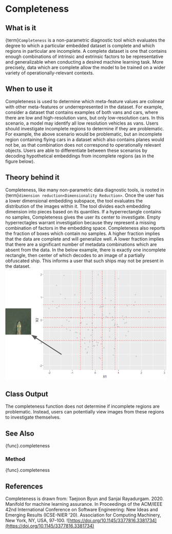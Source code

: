 # Completeness

## What is it

{term}`Completeness` is a non-parametric diagnostic tool which evaluates the
degree to which a particular embedded dataset is complete and which regions
in particular are incomplete.
A complete dataset is one that contains enough combinations of intrinsic and
extrinsic factors to be representative and generalizable when conducting a
desired machine learning task. More precisely, data which are complete allow the
model to be trained on a wider variety of operationally-relevant contexts.

## When to use it

Completeness is used to determine which meta-feature values are
colinear with other meta-features or underrepresented in the dataset.
For example, consider a dataset that contains examples of both vans and cars,
where there are low and high-resolution vans, but only low-resolution cars.
In this scenario, a model may identify all low resolution vehicles as vans.
Users should investigate incomplete regions to determine if they are problematic.
For example, the above scenario would be problematic, but an incomplete region
containing flying cars in a dataset which also contains planes would not be, as
that combination does not correspond to operationally relevant objects.
Users are able to differentiate between these scenarios by decoding hypothetical
embeddings from incomplete regions (as in the figure below).

## Theory behind it

Completeness, like many non-parametric data diagnostic tools, is rooted in
{term}`dimension reduction<Dimensionality Reduction>`.
Once the user has a lower dimensional embedding subspace, the tool evaluates the
distribution of the images within it.
The tool divides each embedding dimension into pieces based on its quantiles.
If a hyperrectangle contains no samples, Completeness gives the user its center
to investigate.
Empty hyperrectagles warrant investigation because they represent a missing
combination of factors in the embedding space.
Completeness also reports the fraction of boxes which contain no samples.
A higher fraction implies that the data are complete and will generalize well.
A lower fraction implies that there are a significant number of metadata
combinations which are absent from the data.
In the below example, there is exactly one incomplete rectangle, then center of
which decodes to an image of a partially obfuscated ship.
This informs a user that such ships may not be present in the dataset.
![image](../_static/images/concepts/completeness.png)

## Class Output

The completeness function does not determine if incomplete regions are problematic.
Instead, users can potentially view images from these regions to investigate themselves.

## See Also

{func}.completeness

### Method

{func}.completeness

## References

Completeness is drawn from:
Taejoon Byun and Sanjai Rayadurgam. 2020. Manifold for machine learning assurance.
In Proceedings of the ACM/IEEE 42nd International Conference on
Software Engineering: New Ideas and Emerging Results (ICSE-NIER '20).
Association for Computing Machinery, New York, NY, USA, 97–100. ![https://doi.org/10.1145/3377816.3381734](https://doi.org/10.1145/3377816.3381734)
